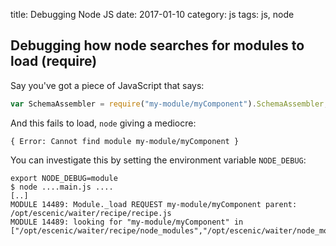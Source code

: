 title: Debugging Node JS
date: 2017-01-10
category: js
tags: js, node

## Debugging how node searches for modules to load (require)

Say you've got a piece of JavaScript that says:

```js
var SchemaAssembler = require("my-module/myComponent").SchemaAssembler;
```

And this fails to load, `node` giving a mediocre:

```text
{ Error: Cannot find module my-module/myComponent }
```

You can investigate this by setting the environment variable `NODE_DEBUG`:

```
export NODE_DEBUG=module
$ node ....main.js ....
[..]
MODULE 14489: Module._load REQUEST my-module/myComponent parent: /opt/escenic/waiter/recipe/recipe.js
MODULE 14489: looking for "my-module/myComponent" in ["/opt/escenic/waiter/recipe/node_modules","/opt/escenic/waiter/node_modules","/opt/escenic/node_modules","/opt/node_modules","/node_modules","/root/.node_modules","/root/.node_libraries","/usr/lib/node"]
```


